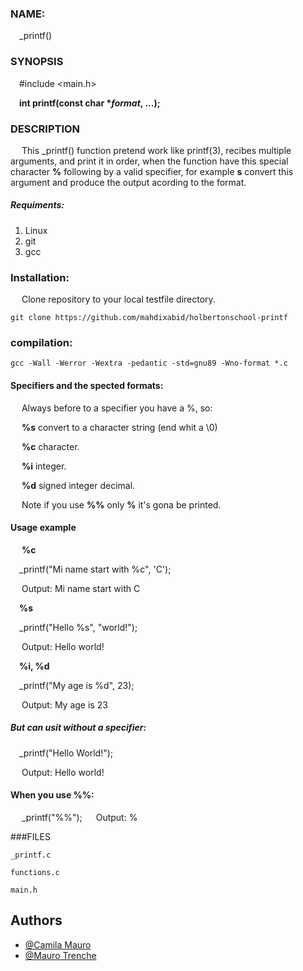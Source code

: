 ### NAME:

&emsp;\_printf()

### SYNOPSIS

&emsp;#include <main.h>

&emsp;**int printf(const char \*_format_, ...);**

### DESCRIPTION

&emsp; This _printf() function pretend work like printf(3), recibes 
 multiple arguments, and print it in order, when the function have this
special character **%** following by a valid specifier, for example **s** 
convert this argument and produce the output acording to the 
format.

 ##### Requiments:
1. Linux
2. git
3. gcc

### Installation:

&emsp; Clone repository to your local testfile directory.

```git clone https://github.com/mahdixabid/holbertonschool-printf```

### compilation:

``` gcc -Wall -Werror -Wextra -pedantic -std=gnu89 -Wno-format *.c ```

#### Specifiers and the spected formats:

&emsp; Always before to a specifier you have a %, so: 

&emsp; **%s**   convert to a character string (end whit a \0)

&emsp; **%c**   character.

&emsp; **%i**   integer.

&emsp; **%d**   signed integer decimal.

&emsp; Note if you use **%%** only **%** it's gona be printed.

#### Usage example

&emsp; **%c**

&emsp;\_printf("Mi name start with %c", 'C'); 

&emsp; Output: Mi name start with C 

&emsp;**%s**

&emsp;\_printf("Hello %s", "world!");

&emsp; Output: Hello world!

&emsp;**%i, %d**

&emsp;\_printf("My age is %d", 23);

&emsp; Output: My age is 23

##### But can usit without a specifier:

&emsp;\_printf("Hello World!");

&emsp; Output: Hello world!

#### When you use %%:

&emsp; \_printf("%%");
&emsp; Output: %

###FILES

```_printf.c```

```functions.c```

```main.h```

## Authors

- [@Camila Mauro ](https://github.com/C-Mauro)
- [@Mauro Trenche]()
